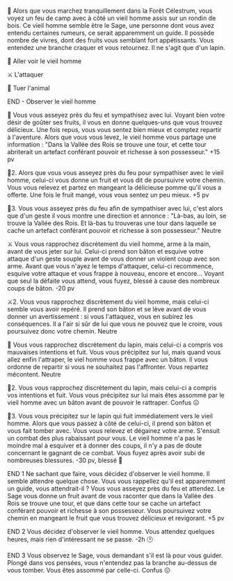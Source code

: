 🌳 Alors que vous marchez tranquillement dans la Forêt Célestrum, vous voyez un feu de camp avec à côté un vieil homme assis sur un rondin de bois. Ce vieil homme semble être le Sage, une personne dont vous avez entendu certaines rumeurs, ce serait apparemment un guide. Il possède nombre de vivres, dont des fruits vous semblant fort appétissants. Vous entendez une branche craquer et vous retournez. Il ne s'agit que d'un lapin.

🤝 Aller voir le vieil homme

⚔️ L'attaquer

🔪 Tuer l'animal

END - Observer le vieil homme

🤝
Vous vous asseyez près du feu et sympathisez avec lui. Voyant bien votre désir de goûter ses fruits, il vous en donne quelques-uns que vous trouvez délicieux. Une fois repus, vous vous sentez bien mieux et comptez repartir à l'aventure. Alors que vous vous levez, le vieil homme vous partage une information : "Dans la Vallée des Rois se trouve une tour, et cette tour abriterait un artefact conférant pouvoir et richesse à son possesseur."
+15 pv

🤝2.
Alors que vous vous asseyez près du feu pour sympathiser avec le vieil homme, celui-ci vous donne un fruit et vous dit de poursuivre votre chemin. Vous vous relevez et partez en mangeant la délicieuse pomme qu'il vous a offerte. Une fois le fruit mangé, vous vous sentez un peu mieux.
+5 pv

🤝3.
Vous vous asseyez près du feu afin de sympathiser avec lui, c'est alors que d'un geste il vous montre une direction et annonce : "Là-bas, au loin, se trouve la Vallée des Rois. Et là-bas tu trouveras une tour dans laquelle se cache un artefact conférant pouvoir et richesse à son possesseur."
Neutre

⚔️
Vous vous rapprochez discrètement du vieil homme, arme à la main, avant de vous jeter sur lui. Celui-ci prend son bâton et esquive votre attaque d'un geste souple avant de vous donner un violent coup avec son arme. Avant que vous n'ayez le temps d'attaquer, celui-ci recommence, esquive votre attaque et vous frappe à nouveau, encore et encore... Voyant que seul la défaite vous attend, vous fuyez, blessé à cause des nombreux coups de bâton.
-20 pv

⚔️2.
Vous vous rapprochez discrètement du vieil homme, mais celui-ci semble vous avoir repéré. Il prend son bâton et se lève avant de vous donner un avertissement : si vous l'attaquez, vous en subirez les conséquences. Il a l'air si sûr de lui que vous ne pouvez que le croire, vous poursuivez donc votre chemin.
Neutre

🔪
Vous vous rapprochez discrètement du lapin, mais celui-ci a compris vos mauvaises intentions et fuit. Vous vous précipitez sur lui, mais quand vous allez enfin l'attraper, le viel homme vous frappe avec un bâton. Il vous ordonne de repartir si vous ne souhaitez pas l'affronter. Vous repartez mécontent.
Neutre

🔪2.
Vous vous rapprochez discrètement du lapin, mais celui-ci a compris vos intentions et fuit. Vous vous précipitez sur lui mais êtes assommé par le vieil homme avec un bâton avant de pouvoir le rattraper.
Confus 😖

🔪3.
Vous vous précipitez sur le lapin qui fuit immédiatement vers le vieil homme. Alors que vous passez à côté de celui-ci, il prend son bâton et vous fait tomber avec. Vous vous relevez et dégainez votre arme. S'ensuit un combat des plus rabaissant pour vous. Le vieil homme n'a pas le moindre mal à esquiver et à donner des coups, il n'y a pas de doute concernant le gagnant de ce combat. Vous fuyez après avoir subi de nombreuses blessures.
-30 pv, blessé 🤕

END 1
Ne sachant que faire, vous décidez d'observer le vieil homme. Il semble attendre quelque chose. Vous vous rappellez qu'il est apparemment un guide, vous attendrait-il ? Vous vous asseyez près du feu et attendez. Le Sage vous donne un fruit avant de vous raconter que dans la Vallée des Rois se trouve une tour, et que dans cette tour se cache un artefact conférant pouvoir et richesse à son possesseur. Vous poursuivez votre chemin en mangeant le fruit que vous trouvez délicieux et revigorant.
+5 pv

END 2
Vous décidez d'observer le vieil homme. Vous attendez quelques heures, mais rien d'intéressant ne se passe. 
-2h 🕑

END 3 
Vous observez le Sage, vous demandant s'il est là pour vous guider. Plongé dans vos pensées, vous n'entendez pas la branche au-dessus de vous tomber. Vous êtes assommé par celle-ci.
Confus 😖
